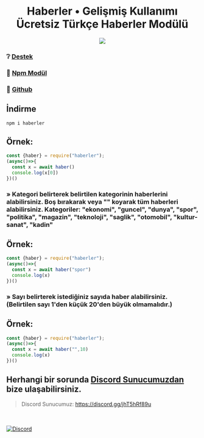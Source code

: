 <div align="center">
  <h1>Haberler • Gelişmiş Kullanımı Ücretsiz Türkçe Haberler Modülü</h1>
</div>
 <p align="center"><a href="https://nodei.co/npm/haberler/"><img src="https://nodei.co/npm/haberler.png"></a>


  ### ❔ [Destek](https://discord.gg/jhT5hRf89u)

### 📂 [Npm Modül](https://npmjs.com/package/haberler)

### 📇 [Github](https://github.com/hcgu32/haberler)


## İndirme
```console
npm i haberler
```

## Örnek:
```javascript
const {haber} = require("haberler");
(async()=>{
  const x = await haber()
  console.log(x[0])
})()
```

### » Kategori belirterek belirtilen kategorinin haberlerini alabilirsiniz. Boş bırakarak veya "" koyarak tüm haberleri alabilirsiniz. Kategoriler: "ekonomi", "guncel", "dunya", "spor", "politika", "magazin", "teknoloji", "saglik", "otomobil", "kultur-sanat", "kadin"  
## Örnek:
```javascript 
const {haber} = require("haberler");
(async()=>{
  const x = await haber("spor")
  console.log(x)
})()
```

### » Sayı belirterek istediğiniz sayıda haber alabilirsiniz. (Belirtilen sayı 1'den küçük 20'den büyük olmamalıdır.)
## Örnek:
```javascript 
const {haber} = require("haberler");
(async()=>{
  const x = await haber("",10)
  console.log(x)
})()
```




## Herhangi bir sorunda [Discord Sunucumuzdan](https://discord.gg/jhT5hRf89u) bize ulaşabilirsiniz.
> Discord Sunucumuz:
> https://discord.gg/jhT5hRf89u

<br> </br>
[![Discord](https://api.weblutions.com/discord/invite/jhT5hRf89u/)](https://discord.gg/jhT5hRf89u)
<br> </br>
